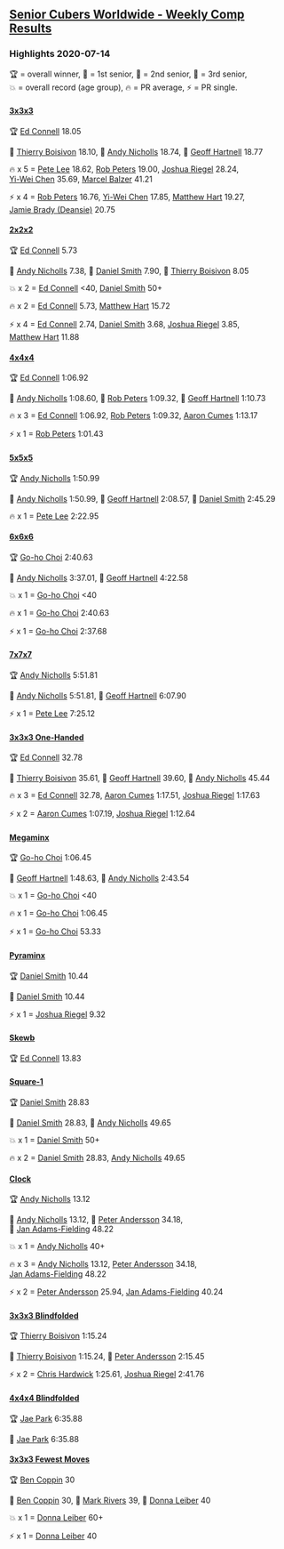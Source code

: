 <style>table {white-space: nowrap;}</style>

## [Senior Cubers Worldwide - Weekly Comp Results](/scw-comp/results/)
### Highlights 2020-07-14

<span style="white-space: nowrap;">🏆 = overall winner</span>, <span style="white-space: nowrap;">🥇 = 1st senior</span>, <span style="white-space: nowrap;">🥈 = 2nd senior</span>, <span style="white-space: nowrap;">🥉 = 3rd senior</span>, <span style="white-space: nowrap;">💥 = overall record (age group)</span>, <span style="white-space: nowrap;">🔥 = PR average</span>, <span style="white-space: nowrap;">⚡ = PR single</span>.

#### [3x3x3](333.md)

<span style="white-space: nowrap;">🏆 [Ed Connell](../../persons/ed_connell/333.md) 18.05</span>

<span style="white-space: nowrap;">🥇 [Thierry Boisivon](../../persons/thierry_boisivon/333.md) 18.10</span>, <span style="white-space: nowrap;">🥈 [Andy Nicholls](../../persons/andy_nicholls/333.md) 18.74</span>, <span style="white-space: nowrap;">🥉 [Geoff Hartnell](../../persons/geoff_hartnell/333.md) 18.77</span>

🔥 x 5 = <span style="white-space: nowrap;">[Pete Lee](../../persons/pete_lee/333.md) 18.62</span>, <span style="white-space: nowrap;">[Rob Peters](../../persons/rob_peters/333.md) 19.00</span>, <span style="white-space: nowrap;">[Joshua Riegel](../../persons/joshua_riegel/333.md) 28.24</span>, <span style="white-space: nowrap;">[Yi-Wei Chen](../../persons/yi_wei_chen/333.md) 35.69</span>, <span style="white-space: nowrap;">[Marcel Balzer](../../persons/marcel_balzer/333.md) 41.21</span>

⚡ x 4 = <span style="white-space: nowrap;">[Rob Peters](../../persons/rob_peters/333.md) 16.76</span>, <span style="white-space: nowrap;">[Yi-Wei Chen](../../persons/yi_wei_chen/333.md) 17.85</span>, <span style="white-space: nowrap;">[Matthew Hart](../../persons/matthew_hart/333.md) 19.27</span>, <span style="white-space: nowrap;">[Jamie Brady (Deansie)](../../persons/jamie_brady/333.md) 20.75</span>

#### [2x2x2](222.md)

<span style="white-space: nowrap;">🏆 [Ed Connell](../../persons/ed_connell/222.md) 5.73</span>

<span style="white-space: nowrap;">🥇 [Andy Nicholls](../../persons/andy_nicholls/222.md) 7.38</span>, <span style="white-space: nowrap;">🥈 [Daniel Smith](../../persons/daniel_smith/222.md) 7.90</span>, <span style="white-space: nowrap;">🥉 [Thierry Boisivon](../../persons/thierry_boisivon/222.md) 8.05</span>

💥 x 2 = <span style="white-space: nowrap;">[Ed Connell](../../persons/ed_connell/222.md) <40</span>, <span style="white-space: nowrap;">[Daniel Smith](../../persons/daniel_smith/222.md) 50+</span>

🔥 x 2 = <span style="white-space: nowrap;">[Ed Connell](../../persons/ed_connell/222.md) 5.73</span>, <span style="white-space: nowrap;">[Matthew Hart](../../persons/matthew_hart/222.md) 15.72</span>

⚡ x 4 = <span style="white-space: nowrap;">[Ed Connell](../../persons/ed_connell/222.md) 2.74</span>, <span style="white-space: nowrap;">[Daniel Smith](../../persons/daniel_smith/222.md) 3.68</span>, <span style="white-space: nowrap;">[Joshua Riegel](../../persons/joshua_riegel/222.md) 3.85</span>, <span style="white-space: nowrap;">[Matthew Hart](../../persons/matthew_hart/222.md) 11.88</span>

#### [4x4x4](444.md)

<span style="white-space: nowrap;">🏆 [Ed Connell](../../persons/ed_connell/444.md) 1:06.92</span>

<span style="white-space: nowrap;">🥇 [Andy Nicholls](../../persons/andy_nicholls/444.md) 1:08.60</span>, <span style="white-space: nowrap;">🥈 [Rob Peters](../../persons/rob_peters/444.md) 1:09.32</span>, <span style="white-space: nowrap;">🥉 [Geoff Hartnell](../../persons/geoff_hartnell/444.md) 1:10.73</span>

🔥 x 3 = <span style="white-space: nowrap;">[Ed Connell](../../persons/ed_connell/444.md) 1:06.92</span>, <span style="white-space: nowrap;">[Rob Peters](../../persons/rob_peters/444.md) 1:09.32</span>, <span style="white-space: nowrap;">[Aaron Cumes](../../persons/aaron_cumes/444.md) 1:13.17</span>

⚡ x 1 = <span style="white-space: nowrap;">[Rob Peters](../../persons/rob_peters/444.md) 1:01.43</span>

#### [5x5x5](555.md)

<span style="white-space: nowrap;">🏆 [Andy Nicholls](../../persons/andy_nicholls/555.md) 1:50.99</span>

<span style="white-space: nowrap;">🥇 [Andy Nicholls](../../persons/andy_nicholls/555.md) 1:50.99</span>, <span style="white-space: nowrap;">🥈 [Geoff Hartnell](../../persons/geoff_hartnell/555.md) 2:08.57</span>, <span style="white-space: nowrap;">🥉 [Daniel Smith](../../persons/daniel_smith/555.md) 2:45.29</span>

🔥 x 1 = <span style="white-space: nowrap;">[Pete Lee](../../persons/pete_lee/555.md) 2:22.95</span>

#### [6x6x6](666.md)

<span style="white-space: nowrap;">🏆 [Go-ho Choi](../../persons/go_ho_choi/666.md) 2:40.63</span>

<span style="white-space: nowrap;">🥇 [Andy Nicholls](../../persons/andy_nicholls/666.md) 3:37.01</span>, <span style="white-space: nowrap;">🥈 [Geoff Hartnell](../../persons/geoff_hartnell/666.md) 4:22.58</span>

💥 x 1 = <span style="white-space: nowrap;">[Go-ho Choi](../../persons/go_ho_choi/666.md) <40</span>

🔥 x 1 = <span style="white-space: nowrap;">[Go-ho Choi](../../persons/go_ho_choi/666.md) 2:40.63</span>

⚡ x 1 = <span style="white-space: nowrap;">[Go-ho Choi](../../persons/go_ho_choi/666.md) 2:37.68</span>

#### [7x7x7](777.md)

<span style="white-space: nowrap;">🏆 [Andy Nicholls](../../persons/andy_nicholls/777.md) 5:51.81</span>

<span style="white-space: nowrap;">🥇 [Andy Nicholls](../../persons/andy_nicholls/777.md) 5:51.81</span>, <span style="white-space: nowrap;">🥈 [Geoff Hartnell](../../persons/geoff_hartnell/777.md) 6:07.90</span>

⚡ x 1 = <span style="white-space: nowrap;">[Pete Lee](../../persons/pete_lee/777.md) 7:25.12</span>

#### [3x3x3 One-Handed](333oh.md)

<span style="white-space: nowrap;">🏆 [Ed Connell](../../persons/ed_connell/333oh.md) 32.78</span>

<span style="white-space: nowrap;">🥇 [Thierry Boisivon](../../persons/thierry_boisivon/333oh.md) 35.61</span>, <span style="white-space: nowrap;">🥈 [Geoff Hartnell](../../persons/geoff_hartnell/333oh.md) 39.60</span>, <span style="white-space: nowrap;">🥉 [Andy Nicholls](../../persons/andy_nicholls/333oh.md) 45.44</span>

🔥 x 3 = <span style="white-space: nowrap;">[Ed Connell](../../persons/ed_connell/333oh.md) 32.78</span>, <span style="white-space: nowrap;">[Aaron Cumes](../../persons/aaron_cumes/333oh.md) 1:17.51</span>, <span style="white-space: nowrap;">[Joshua Riegel](../../persons/joshua_riegel/333oh.md) 1:17.63</span>

⚡ x 2 = <span style="white-space: nowrap;">[Aaron Cumes](../../persons/aaron_cumes/333oh.md) 1:07.19</span>, <span style="white-space: nowrap;">[Joshua Riegel](../../persons/joshua_riegel/333oh.md) 1:12.64</span>

#### [Megaminx](minx.md)

<span style="white-space: nowrap;">🏆 [Go-ho Choi](../../persons/go_ho_choi/minx.md) 1:06.45</span>

<span style="white-space: nowrap;">🥇 [Geoff Hartnell](../../persons/geoff_hartnell/minx.md) 1:48.63</span>, <span style="white-space: nowrap;">🥈 [Andy Nicholls](../../persons/andy_nicholls/minx.md) 2:43.54</span>

💥 x 1 = <span style="white-space: nowrap;">[Go-ho Choi](../../persons/go_ho_choi/minx.md) <40</span>

🔥 x 1 = <span style="white-space: nowrap;">[Go-ho Choi](../../persons/go_ho_choi/minx.md) 1:06.45</span>

⚡ x 1 = <span style="white-space: nowrap;">[Go-ho Choi](../../persons/go_ho_choi/minx.md) 53.33</span>

#### [Pyraminx](pyram.md)

<span style="white-space: nowrap;">🏆 [Daniel Smith](../../persons/daniel_smith/pyram.md) 10.44</span>

<span style="white-space: nowrap;">🥇 [Daniel Smith](../../persons/daniel_smith/pyram.md) 10.44</span>

⚡ x 1 = <span style="white-space: nowrap;">[Joshua Riegel](../../persons/joshua_riegel/pyram.md) 9.32</span>

#### [Skewb](skewb.md)

<span style="white-space: nowrap;">🏆 [Ed Connell](../../persons/ed_connell/skewb.md) 13.83</span>

#### [Square-1](sq1.md)

<span style="white-space: nowrap;">🏆 [Daniel Smith](../../persons/daniel_smith/sq1.md) 28.83</span>

<span style="white-space: nowrap;">🥇 [Daniel Smith](../../persons/daniel_smith/sq1.md) 28.83</span>, <span style="white-space: nowrap;">🥈 [Andy Nicholls](../../persons/andy_nicholls/sq1.md) 49.65</span>

💥 x 1 = <span style="white-space: nowrap;">[Daniel Smith](../../persons/daniel_smith/sq1.md) 50+</span>

🔥 x 2 = <span style="white-space: nowrap;">[Daniel Smith](../../persons/daniel_smith/sq1.md) 28.83</span>, <span style="white-space: nowrap;">[Andy Nicholls](../../persons/andy_nicholls/sq1.md) 49.65</span>

#### [Clock](clock.md)

<span style="white-space: nowrap;">🏆 [Andy Nicholls](../../persons/andy_nicholls/clock.md) 13.12</span>

<span style="white-space: nowrap;">🥇 [Andy Nicholls](../../persons/andy_nicholls/clock.md) 13.12</span>, <span style="white-space: nowrap;">🥈 [Peter Andersson](../../persons/peter_andersson/clock.md) 34.18</span>, <span style="white-space: nowrap;">🥉 [Jan Adams-Fielding](../../persons/jan_adams_fielding/clock.md) 48.22</span>

💥 x 1 = <span style="white-space: nowrap;">[Andy Nicholls](../../persons/andy_nicholls/clock.md) 40+</span>

🔥 x 3 = <span style="white-space: nowrap;">[Andy Nicholls](../../persons/andy_nicholls/clock.md) 13.12</span>, <span style="white-space: nowrap;">[Peter Andersson](../../persons/peter_andersson/clock.md) 34.18</span>, <span style="white-space: nowrap;">[Jan Adams-Fielding](../../persons/jan_adams_fielding/clock.md) 48.22</span>

⚡ x 2 = <span style="white-space: nowrap;">[Peter Andersson](../../persons/peter_andersson/clock.md) 25.94</span>, <span style="white-space: nowrap;">[Jan Adams-Fielding](../../persons/jan_adams_fielding/clock.md) 40.24</span>

#### [3x3x3 Blindfolded](333bf.md)

<span style="white-space: nowrap;">🏆 [Thierry Boisivon](../../persons/thierry_boisivon/333bf.md) 1:15.24</span>

<span style="white-space: nowrap;">🥇 [Thierry Boisivon](../../persons/thierry_boisivon/333bf.md) 1:15.24</span>, <span style="white-space: nowrap;">🥈 [Peter Andersson](../../persons/peter_andersson/333bf.md) 2:15.45</span>

⚡ x 2 = <span style="white-space: nowrap;">[Chris Hardwick](../../persons/chris_hardwick/333bf.md) 1:25.61</span>, <span style="white-space: nowrap;">[Joshua Riegel](../../persons/joshua_riegel/333bf.md) 2:41.76</span>

#### [4x4x4 Blindfolded](444bf.md)

<span style="white-space: nowrap;">🏆 [Jae Park](../../persons/jae_park/444bf.md) 6:35.88</span>

<span style="white-space: nowrap;">🥇 [Jae Park](../../persons/jae_park/444bf.md) 6:35.88</span>

#### [3x3x3 Fewest Moves](333fm.md)

<span style="white-space: nowrap;">🏆 [Ben Coppin](../../persons/ben_coppin/333fm.md) 30</span>

<span style="white-space: nowrap;">🥇 [Ben Coppin](../../persons/ben_coppin/333fm.md) 30</span>, <span style="white-space: nowrap;">🥈 [Mark Rivers](../../persons/mark_rivers/333fm.md) 39</span>, <span style="white-space: nowrap;">🥉 [Donna Leiber](../../persons/donna_leiber/333fm.md) 40</span>

💥 x 1 = <span style="white-space: nowrap;">[Donna Leiber](../../persons/donna_leiber/333fm.md) 60+</span>

⚡ x 1 = <span style="white-space: nowrap;">[Donna Leiber](../../persons/donna_leiber/333fm.md) 40</span>


<!-- Global site tag (gtag.js) - Google Analytics -->
<script async src="https://www.googletagmanager.com/gtag/js?id=UA-86348435-3"></script>
<script>window.dataLayer = window.dataLayer || []; function gtag() {dataLayer.push(arguments);} gtag('js', new Date()); gtag('config', 'UA-86348435-3');</script>
